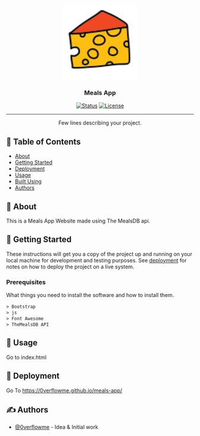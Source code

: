 <p align="center">
  <a href="" rel="noopener">
 <img width=200px height=200px src="img/cheese--v1.png" alt="Project logo"></a>
</p>

<h3 align="center">Meals App</h3>

<div align="center">

[![Status](https://img.shields.io/badge/status-active-success.svg)]()
[![License](https://img.shields.io/badge/license-MIT-blue.svg)](/LICENSE)

</div>

---

<p align="center"> Few lines describing your project.
    <br> 
</p>

## 📝 Table of Contents

- [About](#about)
- [Getting Started](#getting_started)
- [Deployment](#deployment)
- [Usage](#usage)
- [Built Using](#built_using)
- [Authors](#authors)

## 🧐 About <a name = "about"></a>

This is a Meals App Website made using The MealsDB api.

## 🏁 Getting Started <a name = "getting_started"></a>

These instructions will get you a copy of the project up and running on your local machine for development and testing purposes. See [deployment](#deployment) for notes on how to deploy the project on a live system.

### Prerequisites

What things you need to install the software and how to install them.

```
> Bootstrap
> js
> Font Awesome
> TheMealsDB API
```

## 🎈 Usage <a name="usage"></a>

Go to index.html

## 🚀 Deployment <a name = "deployment"></a>

Go To https://0verflowme.github.io/meals-app/

## ✍️ Authors <a name = "authors"></a>

- [@0verflowme](https://github.com/0verflowme) - Idea & Initial work
